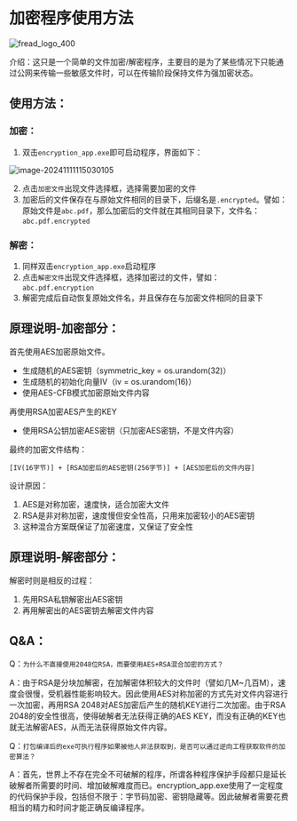 # 加密程序使用方法

![fread_logo_400](https://github.com/user-attachments/assets/40cf2196-db76-4ee4-bbd2-8433dc72b418)

介绍：这只是一个简单的文件加密/解密程序，主要目的是为了某些情况下只能通过公网来传输一些敏感文件时，可以在传输阶段保持文件为强加密状态。
## 使用方法：

### 加密：

1. 双击`encryption_app.exe`即可启动程序，界面如下：

![image-20241111115030105](https://github.com/user-attachments/assets/62031f90-4fe2-4d4e-8cf5-5007bb50afdd)


2. 点击`加密文件`出现文件选择框，选择需要加密的文件
3. 加密后的文件保存在与原始文件相同的目录下，后缀名是`.encrypted`。譬如：原始文件是`abc.pdf`，那么加密后的文件就在其相同目录下，文件名：`abc.pdf.encrypted`



### 解密：

1. 同样双击`encryption_app.exe`启动程序
2. 点击`解密文件`出现文件选择框，选择加密过的文件，譬如：`abc.pdf.encryption`
3. 解密完成后自动恢复原始文件名，并且保存在与加密文件相同的目录下



## 原理说明-加密部分：



首先使用AES加密原始文件。

- 生成随机的AES密钥（symmetric_key = os.urandom(32)）
- 生成随机的初始化向量IV（iv = os.urandom(16)）
- 使用AES-CFB模式加密原始文件内容



再使用RSA加密AES产生的KEY

- 使用RSA公钥加密AES密钥（只加密AES密钥，不是文件内容）



最终的加密文件结构：

```
[IV(16字节)] + [RSA加密后的AES密钥(256字节)] + [AES加密后的文件内容]
```



设计原因：

1. AES是对称加密，速度快，适合加密大文件
2. RSA是非对称加密，速度慢但安全性高，只用来加密较小的AES密钥
3. 这种混合方案既保证了加密速度，又保证了安全性



## 原理说明-解密部分：



解密时则是相反的过程：

1. 先用RSA私钥解密出AES密钥
2. 再用解密出的AES密钥去解密文件内容





## Q&A：

Q：`为什么不直接使用2048位RSA，而要使用AES+RSA混合加密的方式？`

A：由于RSA是分块加解密，在加解密体积较大的文件时（譬如几M~几百M），速度会很慢，受机器性能影响较大。因此使用AES对称加密的方式先对文件内容进行一次加密，再用RSA 2048对AES加密后产生的随机KEY进行二次加密。由于RSA 2048的安全性很高，使得破解者无法获得正确的AES KEY，而没有正确的KEY也就无法解密AES，从而无法获得原始文件内容。





Q：`打包编译后的exe可执行程序如果被他人非法获取到，是否可以通过逆向工程获取软件的加密算法？`

A：首先，世界上不存在完全不可破解的程序，所谓各种程序保护手段都只是延长破解者所需要的时间、增加破解难度而已。encryption_app.exe使用了一定程度的代码保护手段，包括但不限于：字节码加密、密钥隐藏等。因此破解者需要花费相当的精力和时间才能正确反编译程序。
